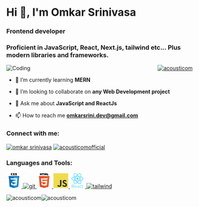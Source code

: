 <h1 align="left">Hi 👋, I'm Omkar Srinivasa</h1>
<h3 align="left">Frontend developer</h3>
<h3 align="left">Proficient in JavaScript, React, Next.js, tailwind etc... Plus modern libraries and frameworks.</h3>

<img align="left" alt="Coding" width="400" src="https://cdn.dribbble.com/users/1162077/screenshots/3848914/programmer.gif"/>

<p align="left"> <a href="https://github.com/ryo-ma/github-profile-trophy"><img src="https://github-profile-trophy.vercel.app/?username=acousticom" alt="acousticom" /></a> </p>

- 🌱 I’m currently learning **MERN**

- 👯 I’m looking to collaborate on **any Web Development project**

- 💬 Ask me about **JavaScript and ReactJs**

- 📫 How to reach me **omkarsrini.dev@gmail.com**

<h3 align="left">Connect with me:</h3>
<p align="left">
<a href="https://linkedin.com/in/omkar-srinivasa-488401259" target="blank"><img align="center" src="https://raw.githubusercontent.com/rahuldkjain/github-profile-readme-generator/master/src/images/icons/Social/linked-in-alt.svg" alt="omkar srinivasa" height="30" width="40" /></a>
<a href="https://instagram.com/acousticomofficial" target="blank"><img align="center" src="https://raw.githubusercontent.com/rahuldkjain/github-profile-readme-generator/master/src/images/icons/Social/instagram.svg" alt="acousticomofficial" height="30" width="40" /></a>
</p>

<h3 align="left">Languages and Tools:</h3>
<p align="left"> <a href="https://www.w3schools.com/css/" target="_blank" rel="noreferrer"> <img src="https://raw.githubusercontent.com/devicons/devicon/master/icons/css3/css3-original-wordmark.svg" alt="css3" width="40" height="40"/> </a> <a href="https://git-scm.com/" target="_blank" rel="noreferrer"> <img src="https://www.vectorlogo.zone/logos/git-scm/git-scm-icon.svg" alt="git" width="40" height="40"/> </a> <a href="https://www.w3.org/html/" target="_blank" rel="noreferrer"> <img src="https://raw.githubusercontent.com/devicons/devicon/master/icons/html5/html5-original-wordmark.svg" alt="html5" width="40" height="40"/> </a> <a href="https://developer.mozilla.org/en-US/docs/Web/JavaScript" target="_blank" rel="noreferrer"> <img src="https://raw.githubusercontent.com/devicons/devicon/master/icons/javascript/javascript-original.svg" alt="javascript" width="40" height="40"/> </a> <a href="https://reactjs.org/" target="_blank" rel="noreferrer"> <img src="https://raw.githubusercontent.com/devicons/devicon/master/icons/react/react-original-wordmark.svg" alt="react" width="40" height="40"/> </a> <a href="https://tailwindcss.com/" target="_blank" rel="noreferrer"> <img src="https://www.vectorlogo.zone/logos/tailwindcss/tailwindcss-icon.svg" alt="tailwind" width="40" height="40"/> </a> </p>

<p><img align="left" src="https://github-readme-stats.vercel.app/api/top-langs?username=acousticom&show_icons=true&locale=en&layout=compact" alt="acousticom" /></p>

<p><img align="left" src="https://github-readme-streak-stats.herokuapp.com/?user=acousticom&" alt="acousticom" /></p>
